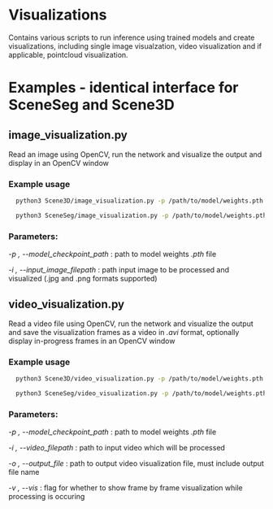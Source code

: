 # Visualizations
Contains various scripts to run inference using trained models and create visualizations, including single image visualzation, video visualization and if applicable, pointcloud visualization.

# Examples - identical interface for SceneSeg and Scene3D

## image_visualization.py
Read an image using OpenCV, run the network and visualize the output and display in an OpenCV window

### Example usage
```bash
  python3 Scene3D/image_visualization.py -p /path/to/model/weights.pth -i /path/to/image.jpg
```

```bash
  python3 SceneSeg/image_visualization.py -p /path/to/model/weights.pth -i /path/to/image.jpg
```
### Parameters:

*-p , --model_checkpoint_path* : path to model weights *.pth* file

*-i , --input_image_filepath* : path input image to be processed and visualized (.jpg and .png formats supported)

## video_visualization.py
Read a video file using OpenCV, run the network and visualize the output and save the visualization frames as a video in *.avi* format, optionally display in-progress frames in an OpenCV window

### Example usage
```bash
  python3 Scene3D/video_visualization.py -p /path/to/model/weights.pth -i /path/to/raw_video.mp4 -o /path/to/saved_video.mp4 -v
```

```bash
  python3 SceneSeg/video_visualization.py -p /path/to/model/weights.pth -i /path/to/raw_video.mp4 -o /path/to/saved_video.mp4 -v
```
### Parameters:

*-p , --model_checkpoint_path* : path to model weights *.pth* file

*-i , --video_filepath* : path to input video which will be processed

*-o , --output_file* : path to output video visualization file, must include output file name

*-v , --vis* : flag for whether to show frame by frame visualization while processing is occuring